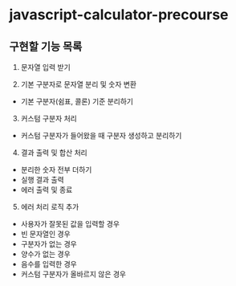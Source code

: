 # javascript-calculator-precourse

## 구현할 기능 목록

1. 문자열 입력 받기

2. 기본 구분자로 문자열 분리 및 숫자 변환

- 기본 구분자(쉼표, 콜론) 기준 분리하기

3. 커스텀 구분자 처리

- 커스텀 구분자가 들어왔을 때 구분자 생성하고 분리하기

4. 결과 출력 및 합산 처리

- 분리한 숫자 전부 더하기
- 실행 결과 출력
- 에러 출력 및 종료

5. 에러 처리 로직 추가

- 사용자가 잘못된 값을 입력할 경우
- 빈 문자열인 경우
- 구분자가 없는 경우
- 양수가 없는 경우
- 음수를 입력한 경우
- 커스텀 구분자가 올바르지 않은 경우
